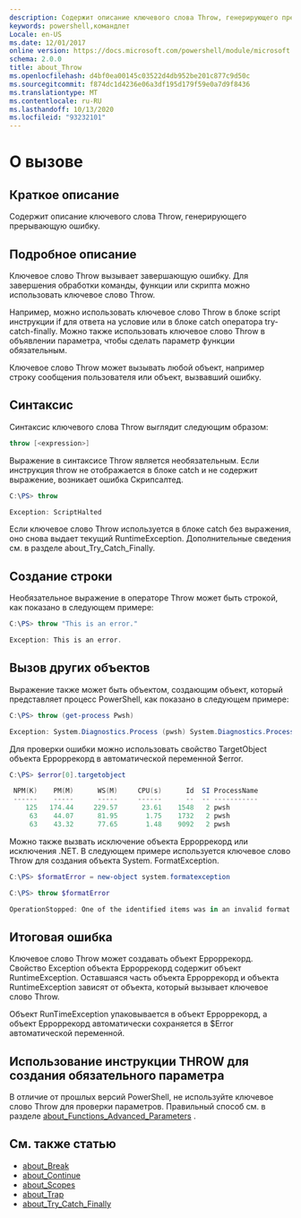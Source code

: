 ```yaml
---
description: Содержит описание ключевого слова Throw, генерирующего прерывающую ошибку.
keywords: powershell,командлет
Locale: en-US
ms.date: 12/01/2017
online version: https://docs.microsoft.com/powershell/module/microsoft.powershell.core/about/about_throw?view=powershell-7&WT.mc_id=ps-gethelp
schema: 2.0.0
title: about_Throw
ms.openlocfilehash: d4bf0ea00145c03522d4db952be201c877c9d50c
ms.sourcegitcommit: f874dc1d4236e06a3df195d179f59e0a7d9f8436
ms.translationtype: MT
ms.contentlocale: ru-RU
ms.lasthandoff: 10/13/2020
ms.locfileid: "93232101"
---
```

# <a name="about-throw"></a>О вызове

## <a name="short-description"></a>Краткое описание
Содержит описание ключевого слова Throw, генерирующего прерывающую ошибку.

## <a name="long-description"></a>Подробное описание

Ключевое слово Throw вызывает завершающую ошибку. Для завершения обработки команды, функции или скрипта можно использовать ключевое слово Throw.

Например, можно использовать ключевое слово Throw в блоке script инструкции if для ответа на условие или в блоке catch оператора try-catch-finally. Можно также использовать ключевое слово Throw в объявлении параметра, чтобы сделать параметр функции обязательным.

Ключевое слово Throw может вызывать любой объект, например строку сообщения пользователя или объект, вызвавший ошибку.

## <a name="syntax"></a>Синтаксис

Синтаксис ключевого слова Throw выглядит следующим образом:

```powershell
throw [<expression>]
```

Выражение в синтаксисе Throw является необязательным. Если инструкция throw не отображается в блоке catch и не содержит выражение, возникает ошибка Скрипсалтед.

```powershell
C:\PS> throw

Exception: ScriptHalted
```

Если ключевое слово Throw используется в блоке catch без выражения, оно снова выдает текущий RuntimeException. Дополнительные сведения см. в разделе about_Try_Catch_Finally.

## <a name="throwing-a-string"></a>Создание строки

Необязательное выражение в операторе Throw может быть строкой, как показано в следующем примере:

```powershell
C:\PS> throw "This is an error."

Exception: This is an error.
```

## <a name="throwing-other-objects"></a>Вызов других объектов

Выражение также может быть объектом, создающим объект, который представляет процесс PowerShell, как показано в следующем примере:

```powershell
C:\PS> throw (get-process Pwsh)

Exception: System.Diagnostics.Process (pwsh) System.Diagnostics.Process (pwsh) System.Diagnostics.Process (pwsh)
```

Для проверки ошибки можно использовать свойство TargetObject объекта Ерроррекорд в автоматической переменной $error.

```powershell
C:\PS> $error[0].targetobject

 NPM(K)    PM(M)      WS(M)     CPU(s)      Id  SI ProcessName
 ------    -----      -----     ------      --  -- -----------
    125   174.44     229.57      23.61    1548   2 pwsh
     63    44.07      81.95       1.75    1732   2 pwsh
     63    43.32      77.65       1.48    9092   2 pwsh
```

Можно также вызвать исключение объекта Ерроррекорд или исключения .NET. В следующем примере используется ключевое слово Throw для создания объекта System. FormatException.

```powershell
C:\PS> $formatError = new-object system.formatexception

C:\PS> throw $formatError

OperationStopped: One of the identified items was in an invalid format.
```

## <a name="the-resulting-error"></a>Итоговая ошибка

Ключевое слово Throw может создавать объект Ерроррекорд. Свойство Exception объекта Ерроррекорд содержит объект RuntimeException. Оставшаяся часть объекта Ерроррекорд и объекта RuntimeException зависят от объекта, который вызывает ключевое слово Throw.

Объект RunTimeException упаковывается в объект Ерроррекорд, а объект Ерроррекорд автоматически сохраняется в $Error автоматической переменной.

## <a name="using-throw-to-create-a-mandatory-parameter"></a>Использование инструкции THROW для создания обязательного параметра

В отличие от прошлых версий PowerShell, не используйте ключевое слово Throw для проверки параметров. Правильный способ см. в разделе [about_Functions_Advanced_Parameters](about_Functions_Advanced_Parameters.md) .

## <a name="see-also"></a>См. также статью

- [about_Break](about_Break.md)
- [about_Continue](about_Continue.md)
- [about_Scopes](about_Scopes.md)
- [about_Trap](about_Trap.md)
- [about_Try_Catch_Finally](about_Try_Catch_Finally.md)
